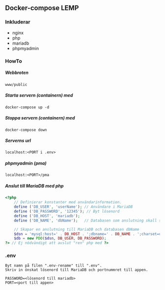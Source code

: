 ## Docker-compose LEMP
### Inkluderar
- nginx
- php   
- mariadb
- phpmyadmin

### HowTo

##### Webbroten
    www/public
##### Starta servern (containern) med
    docker-compose up -d
##### Stoppa servern (containern) med
    docker-compose down
##### Serverns url
    localhost:<PORT i .env>
##### phpmyadmin (pma)
    localhost:<PORT>/pma
##### Anslut till MariaDB med php

````php
<?php
    // Definierar konstanter med användarinformation.
    define ('DB_USER', 'userName'); // Användare i MariaDB
    define ('DB_PASSWORD', '12345'); // Byt lösenord
    define ('DB_HOST', 'mariadb');
    define ('DB_NAME', 'dbName');   // Databasen som anslutning skall ske till

    // Skapar en anslutning till MariaDB och databasen dbName
    $dsn = 'mysql:host=' . DB_HOST . ';dbname=' . DB_NAME . ';charset=utf8';
    $db = new PDO($dsn, DB_USER, DB_PASSWORD);
?> // Ej nödvändigt att avslut "ren" php med ?>
````
### .env
    Byt namn på filen ".env-rename" till ".env". 
    Skriv in önskat lösenord till MariaDB och portnummret till appen.

    PASSWORD=<lösenord till mariadb>
    PORT=<port till appen>
    
